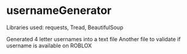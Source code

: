 # usernameGenerator

Libraries used: requests, Tread, BeautifulSoup 

Generated 4 letter usernames into a text file
Another file to validate if username is available on ROBLOX
